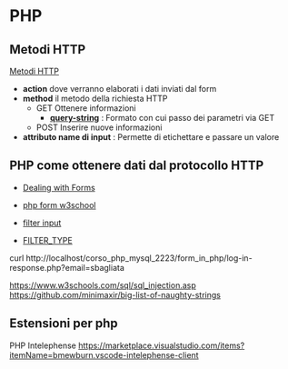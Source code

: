 # PHP


## Metodi HTTP

[Metodi HTTP](https://it.wikipedia.org/wiki/Hypertext_Transfer_Protocol#Messaggio_di_richiesta)


- **action** dove verranno elaborati i dati inviati dal form
- **method** il metodo della richiesta HTTP
    - GET Ottenere informazioni
        - [**query-string**](https://it.wikipedia.org/wiki/Query_string) : Formato con cui passo dei parametri via GET
    - POST Inserire nuove informazioni
- **attributo name di input** : Permette di etichettare e passare un valore



## PHP come ottenere dati dal protocollo HTTP

 - [Dealing with Forms](https://www.php.net/manual/en/tutorial.forms.php)
 - [php form w3school](https://www.w3schools.com/php/php_forms.asp)


- [filter input](https://www.php.net/manual/en/function.filter-input.php)
- [FILTER_TYPE](https://www.php.net/manual/en/filter.filters.php)



curl http://localhost/corso_php_mysql_2223/form_in_php/log-in-response.php?email=sbagliata

https://www.w3schools.com/sql/sql_injection.asp
https://github.com/minimaxir/big-list-of-naughty-strings

## Estensioni per php

PHP Intelephense
https://marketplace.visualstudio.com/items?itemName=bmewburn.vscode-intelephense-client